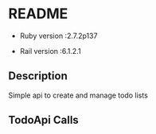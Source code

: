 # README

* Ruby version :2.7.2p137

* Rail version :6.1.2.1

## Description 

Simple api to create and manage todo lists

## TodoApi Calls
